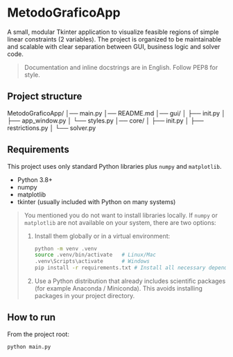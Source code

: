 # MetodoGraficoApp

A small, modular Tkinter application to visualize feasible regions of simple
linear constraints (2 variables). The project is organized to be maintainable
and scalable with clear separation between GUI, business logic and solver code.

> Documentation and inline docstrings are in English. Follow PEP8 for style.

## Project structure

MetodoGraficoApp/
│── main.py
│── README.md
│── gui/
│ ├── init.py
│ ├── app_window.py
│ └── styles.py
│── core/
│ ├── init.py
│ ├── restrictions.py
│ └── solver.py


## Requirements

This project uses only standard Python libraries plus `numpy` and `matplotlib`.

- Python 3.8+
- numpy
- matplotlib
- tkinter (usually included with Python on many systems)

> You mentioned you do not want to install libraries locally. If `numpy` or
> `matplotlib` are not available on your system, there are two options:
>
> 1. Install them globally or in a virtual environment:
>    ```bash
>    python -m venv .venv
>    source .venv/bin/activate   # Linux/Mac
>    .venv\Scripts\activate      # Windows
>    pip install -r requirements.txt # Install all necessary dependencies
>    ```
>
> 2. Use a Python distribution that already includes scientific packages
>    (for example Anaconda / Miniconda). This avoids installing packages in
>    your project directory.

## How to run

From the project root:

```bash
python main.py

